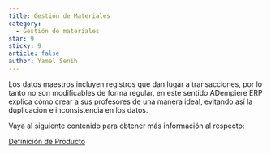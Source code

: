 ```yaml
---
title: Gestión de Materiales
category:
  - Gestión de materiales
star: 9
sticky: 9
article: false
author: Yamel Senih
---
```



Los datos maestros incluyen registros que dan lugar a transacciones, por lo tanto no son modificables de forma regular, en este sentido ADempiere ERP explica cómo crear a sus profesores de una manera ideal, evitando así la duplicación e inconsistencia en los datos.

Vaya al siguiente contenido para obtener más información al respecto:

[Definición de Producto](producto)


